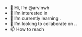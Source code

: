 - 👋 Hi, I’m @arvinwh 
- 👀 I’m interested in 
- 🌱 I’m currently learning .
- 💞️ I’m looking to collaborate on ..
- 📫 How to reach 

<!---
arvinwh/arvinwh is a ✨ special ✨ repository because its `README.md` (this file) appears on your GitHub profile.
You can click the Preview link to take a look at your changes.
--->
